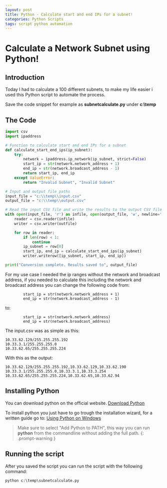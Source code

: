 ```yaml
---
layout: post
title: Python - Calculate start and end IPs for a subnet!
categories: Python Scripts
tags: script python automation
---
```


# Calculate a Network Subnet using Python!

## Introduction
Today I had to calculate a 100 different subnets, to make my life easier i used this Python script to automate the process.

Save the code snippet for example as **subnetcalculate.py** under **c:\temp**

## The Code

```python
import csv
import ipaddress

# Function to calculate start and end IPs for a subnet
def calculate_start_end_ips(ip_subnet):
    try:
        network = ipaddress.ip_network(ip_subnet, strict=False)
        start_ip = str(network.network_address + 1)
        end_ip = str(network.broadcast_address - 1)
        return start_ip, end_ip
    except ValueError:
        return "Invalid Subnet", "Invalid Subnet"

# Input and output file paths
input_file = "c:\\temp\\input.csv"
output_file = "c:\\temp\\output.csv"

# Read the input CSV file and write the results to the output CSV file
with open(input_file, 'r') as infile, open(output_file, 'w', newline='') as outfile:
    reader = csv.reader(infile)
    writer = csv.writer(outfile)

    for row in reader:
        if len(row) < 1:
            continue
        ip_subnet = row[0]
        start_ip, end_ip = calculate_start_end_ips(ip_subnet)
        writer.writerow([ip_subnet, start_ip, end_ip])

print("Conversion complete. Results saved to", output_file)

```


For my use case I needed the ip ranges without the network and broadcast address, if you needed to calculate this including the network and broadcast address you can change the following code from:

```
        start_ip = str(network.network_address + 1)
        end_ip = str(network.broadcast_address - 1)
```
to:

```
        start_ip = str(network.network_address)
        end_ip = str(network.broadcast_address)
```

The input.csv was as simple as this:

```
10.33.62.129/255.255.255.192
10.33.3.1/255.255.255.0
10.33.62.65/255.255.255.224
```

With this as the output:

```
10.33.62.129/255.255.255.192,10.33.62.129,10.33.62.190
10.33.3.1/255.255.255.0,10.33.3.1,10.33.3.254
10.33.62.65/255.255.255.224,10.33.62.65,10.33.62.94
```

## Installing Python

You can download python on the official website. [Download Python](https://www.python.org/downloads/)

To install python you just have to go trough the installation wizard, for a written guide go to: [Using Python on Windows](https://docs.python.org/3/using/windows.html)

>Make sure to select "Add Python to PATH", this way you can run **python** from the commandline without adding the full path.
{: .prompt-warning }

## Running the script

After you saved the script you can run the script with the following command:

```
python c:\temp\subnetcalculate.py
```